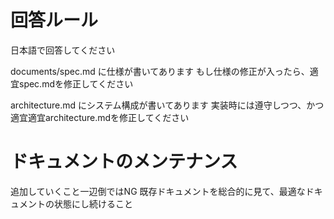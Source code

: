 # 回答ルール
日本語で回答してください

documents/spec.md に仕様が書いてあります
もし仕様の修正が入ったら、適宜spec.mdを修正してください

architecture.md にシステム構成が書いてあります
実装時には遵守しつつ、かつ適宜適宜architecture.mdを修正してください

# ドキュメントのメンテナンス
追加していくこと一辺倒ではNG
既存ドキュメントを総合的に見て、最適なドキュメントの状態にし続けること